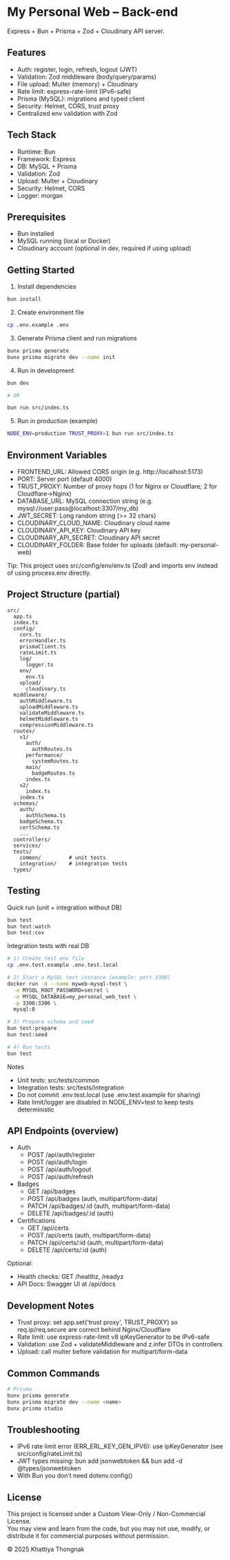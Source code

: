 # My Personal Web – Back-end

Express + Bun + Prisma + Zod + Cloudinary API server.

## Features
- Auth: register, login, refresh, logout (JWT)
- Validation: Zod middleware (body/query/params)
- File upload: Multer (memory) + Cloudinary
- Rate limit: express-rate-limit (IPv6-safe)
- Prisma (MySQL): migrations and typed client
- Security: Helmet, CORS, trust proxy
- Centralized env validation with Zod

## Tech Stack
- Runtime: Bun
- Framework: Express
- DB: MySQL + Prisma
- Validation: Zod
- Upload: Multer + Cloudinary
- Security: Helmet, CORS
- Logger: morgan

## Prerequisites
- Bun installed
- MySQL running (local or Docker)
- Cloudinary account (optional in dev, required if using upload)

## Getting Started
1) Install dependencies
```bash
bun install
```

2) Create environment file
```bash
cp .env.example .env
```

3) Generate Prisma client and run migrations
```bash
bunx prisma generate
bunx prisma migrate dev --name init
```

4) Run in development
```bash
bun dev

# OR

bun run src/index.ts
```

5) Run in production (example)
```bash
NODE_ENV=production TRUST_PROXY=1 bun run src/index.ts
```

## Environment Variables
- FRONTEND_URL: Allowed CORS origin (e.g. http://localhost:5173)
- PORT: Server port (default 4000)
- TRUST_PROXY: Number of proxy hops (1 for Nginx or Cloudflare; 2 for Cloudflare→Nginx)
- DATABASE_URL: MySQL connection string (e.g. mysql://user:pass@localhost:3307/my_db)
- JWT_SECRET: Long random string (>= 32 chars)
- CLOUDINARY_CLOUD_NAME: Cloudinary cloud name
- CLOUDINARY_API_KEY: Cloudinary API key
- CLOUDINARY_API_SECRET: Cloudinary API secret
- CLOUDINARY_FOLDER: Base folder for uploads (default: my-personal-web)

Tip: This project uses src/config/env/env.ts (Zod) and imports env instead of using process.env directly.

## Project Structure (partial)
```
src/
  app.ts
  index.ts
  config/
    cors.ts
    errorHandler.ts
    prismaClient.ts
    rateLimit.ts
    log/
      logger.ts
    env/
      env.ts
    upload/
      cloudinary.ts
  middleware/
    authMiddleware.ts
    uploadMiddleware.ts
    validateMiddleware.ts
    helmetMiddleware.ts
    compressionMiddleware.ts
  routes/
    v1/
      auth/
        authRoutes.ts
      performance/
        systemRoutes.ts
      main/
        badgeRoutes.ts
      index.ts
    v2/
      index.ts
    index.ts
  schemas/
    auth/
      authSchema.ts
    badgeSchema.ts
    certSchema.ts
    ...
  controllers/
  services/
  tests/
    common/         # unit tests
    integration/    # integration tests
  types/
```

## Testing
Quick run (unit + integration without DB)
```bash
bun test
bun test:watch
bun test:cov
```

Integration tests with real DB
```bash
# 1) Create test env file
cp .env.test.example .env.test.local

# 2) Start a MySQL test instance (example: port 3308)
docker run -d --name myweb-mysql-test \
  -e MYSQL_ROOT_PASSWORD=secret \
  -e MYSQL_DATABASE=my_personal_web_test \
  -p 3308:3306 \
  mysql:8

# 3) Prepare schema and seed
bun test:prepare
bun test:seed

# 4) Run tests
bun test
```

Notes
- Unit tests: src/tests/common
- Integration tests: src/tests/integration
- Do not commit .env.test.local (use .env.test.example for sharing)
- Rate limit/logger are disabled in NODE_ENV=test to keep tests deterministic

## API Endpoints (overview)
- Auth
  - POST /api/auth/register
  - POST /api/auth/login
  - POST /api/auth/logout
  - POST /api/auth/refresh
- Badges
  - GET /api/badges
  - POST /api/badges (auth, multipart/form-data)
  - PATCH /api/badges/:id (auth, multipart/form-data)
  - DELETE /api/badges/:id (auth)
- Certifications
  - GET /api/certs
  - POST /api/certs (auth, multipart/form-data)
  - PATCH /api/certs/:id (auth, multipart/form-data)
  - DELETE /api/certs/:id (auth)

Optional:
- Health checks: GET /healthz, /readyz
- API Docs: Swagger UI at /api/docs

## Development Notes
- Trust proxy: set app.set('trust proxy', TRUST_PROXY) so req.ip/req.secure are correct behind Nginx/Cloudflare
- Rate limit: use express-rate-limit v8 ipKeyGenerator to be IPv6-safe
- Validation: use Zod + validateMiddleware and z.infer DTOs in controllers
- Upload: call multer before validation for multipart/form-data

## Common Commands
```bash
# Prisma
bunx prisma generate
bunx prisma migrate dev --name <name>
bunx prisma studio
```

## Troubleshooting
- IPv6 rate limit error (ERR_ERL_KEY_GEN_IPV6): use ipKeyGenerator (see src/config/rateLimit.ts)
- JWT types missing: bun add jsonwebtoken && bun add -d @types/jsonwebtoken
- With Bun you don’t need dotenv.config()

## License
This project is licensed under a Custom View-Only / Non-Commercial License.  
You may view and learn from the code, but you may not use, modify, or distribute it for commercial purposes without permission.

© 2025 Khattiya Thongnak